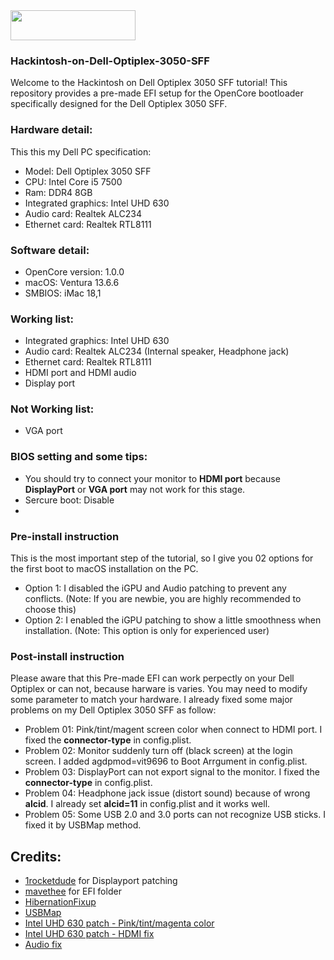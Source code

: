 <img src="https://github.com/acidanthera/OpenCorePkg/blob/master/Docs/Logos/OpenCore_with_text_Small.png" width="200" height="48"/>

### Hackintosh-on-Dell-Optiplex-3050-SFF
Welcome to the Hackintosh on Dell Optiplex 3050 SFF tutorial! 
This repository provides a pre-made EFI setup for the OpenCore bootloader specifically designed for the Dell Optiplex 3050 SFF.

### Hardware detail:
This this my Dell PC specification:
- Model: Dell Optiplex 3050 SFF
- CPU: Intel Core i5 7500
- Ram: DDR4 8GB
- Integrated graphics: Intel UHD 630
- Audio card: Realtek ALC234
- Ethernet card: Realtek RTL8111
### Software detail:
- OpenCore version: 1.0.0
- macOS: Ventura 13.6.6
- SMBIOS: iMac 18,1
### Working list:
- Integrated graphics: Intel UHD 630
- Audio card: Realtek ALC234 (Internal speaker, Headphone jack)
- Ethernet card: Realtek RTL8111
- HDMI port and HDMI audio
- Display port
### Not Working list:
- VGA port
### BIOS setting and some tips:
- You should try to connect your monitor to **HDMI port** because **DisplayPort** or **VGA port** may not work for this stage.
- Sercure boot: Disable
- 

### Pre-install instruction
This is the most important step of the tutorial, so I give you 02 options for the first boot to macOS installation on the PC.
- Option 1: I disabled the iGPU and Audio patching to prevent any conflicts. (Note: If you are newbie, you are highly recommended to choose this)
- Option 2: I enabled the iGPU patching to show a little smoothness when installation. (Note: This option is only for experienced user)

### Post-install instruction
Please aware that this Pre-made EFI can work perpectly on your Dell Optiplex or can not, because harware is varies. You may need to modify some parameter to match your hardware.
I already fixed some major problems on my Dell Optiplex 3050 SFF as follow:
- Problem 01: Pink/tint/magent screen color when connect to HDMI port. I fixed the **connector-type** in config.plist.
- Problem 02: Monitor suddenly turn off (black screen) at the login screen. I added agdpmod=vit9696 to Boot Arrgument in config.plist.
- Problem 03: DisplayPort can not export signal to the monitor. I fixed the **connector-type** in config.plist.
- Problem 04: Headphone jack issue (distort sound) because of wrong **alcid**. I already set **alcid=11** in config.plist and it works well.
- Problem 05: Some USB 2.0 and 3.0 ports can not recognize USB sticks. I fixed it by USBMap method.

## Credits:
- [1rocketdude](https://github.com/1rocketdude/Optiplex_3050_SFF) for Displayport patching
- [mavethee](https://github.com/mavethee/Hackintosh-OpenCore-EFI-DELL-Optiplex-3050) for EFI folder
- [HibernationFixup](https://github.com/acidanthera/HibernationFixup)
- [USBMap](https://github.com/corpnewt/USBMap)
- [Intel UHD 630 patch - Pink/tint/magenta color]([https://github.com/corpnewt/USBMap](https://elitemacx86.com/threads/how-to-fix-pink-screen-on-intel-hd-and-uhd-graphics-on-macos-sierra-and-later-on-desktops-clover-opencore.434/))
- [Intel UHD 630 patch - HDMI fix](https://elitemacx86.com/threads/how-to-fix-pink-screen-on-intel-hd-and-uhd-graphics-on-macos-sierra-and-later-on-desktops-clover-opencore.434/)
- [Audio fix](https://dortania.github.io/OpenCore-Post-Install/universal/audio.html)
